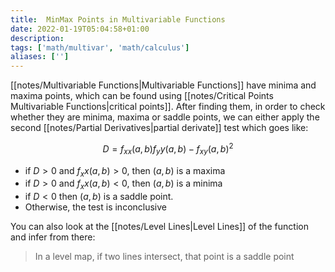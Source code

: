 ```yaml
---
title:  MinMax Points in Multivariable Functions
date: 2022-01-19T05:04:58+01:00
description: 
tags: ['math/multivar', 'math/calculus']
aliases: ['']
---
```

[[notes/Multivariable Functions|Multivariable Functions]] have minima and maxima points, which can be found using [[notes/Critical Points Multivariable Functions|critical points]]. After finding them,  in order to check whether they are minima, maxima or saddle points, we can either apply the second [[notes/Partial Derivatives|partial derivate]] test which goes like:

$$
D = f_{xx}(a,b)f_yy(a,b) - f_{xy}(a,b)^2
$$

* if $D > 0$ and $f_xx(a,b) > 0$, then $(a,b)$ is a maxima
* if $D > 0$ and $f_xx(a,b) < 0$, then $(a,b)$ is a minima
* if $D < 0$ then $(a,b)$ is a saddle point.
* Otherwise, the test is inconclusive

You can also look at the [[notes/Level Lines|Level Lines]] of the function and infer from there:

> In a level map, if two lines intersect, that point is a saddle point
